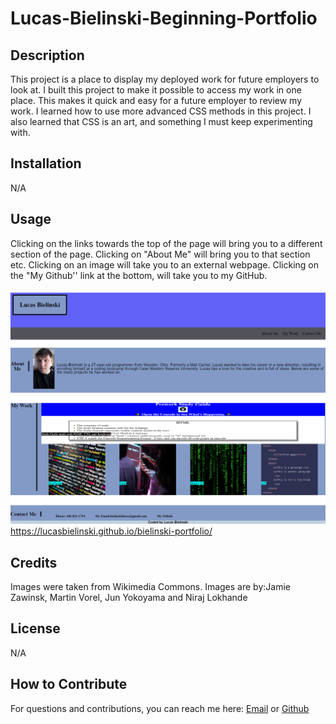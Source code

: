 # Lucas-Bielinski-Beginning-Portfolio

## Description

This project is a place to display my deployed work for future employers to look at. I built this project to make it possible to access my work in one place. This makes it quick and easy for a future employer to review my work. I learned how to use more advanced CSS methods in this project. I also learned that CSS is an art, and something I must keep experimenting with.

## Installation

N/A

## Usage

Clicking on the links towards the top of the page will bring you to a different section of the page. Clicking on "About Me" will bring you to that section etc. Clicking on an image will take you to an external webpage. Clicking on the "My Github'' link at the bottom, will take you to my GitHub.


![image of webpage](./assets/images/screenshot.png)
https://lucasbielinski.github.io/bielinski-portfolio/ 

## Credits

Images were taken from Wikimedia Commons.
Images are by:Jamie Zawinsk, Martin Vorel, Jun Yokoyama and Niraj Lokhande

## License

N/A

## How to Contribute

For questions and contributions, you can reach me here:
[Email](mailto:bielinskilucas@gmail.com)
or
[Github](https://github.com/LucasBielinski)

